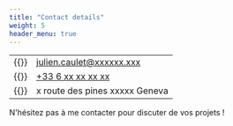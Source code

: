 ```yaml
---
title: "Contact details"
weight: 5
header_menu: true
---
```


|   |  |
|-|-|
|{{<icon class="fa fa-envelope">}} | [julien.caulet@xxxxxx.xxx](mailto:julien.caulet@xxxxxxx.xxxx)|
|{{<icon class="fa fa-phone">}}    | [+33 6 xx xx xx xx](tel:+336xxxxxx)|
|{{<icon class="fa fa-home">}}     | x route des pines xxxxx Geneva |

N'hésitez pas à me contacter pour discuter de vos projets !